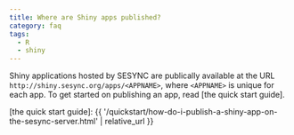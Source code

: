 ```yaml
---
title: Where are Shiny apps published?
category: faq
tags:
  - R
  - shiny
---
```



Shiny applications hosted by SESYNC are publically available at the URL `http://shiny.sesync.org/apps/<APPNAME>`, where `<APPNAME>` is unique for each app. To get started on publishing an app, read [the quick start guide].

[the quick start guide]: {{ '/quickstart/how-do-i-publish-a-shiny-app-on-the-sesync-server.html' | relative_url }}
